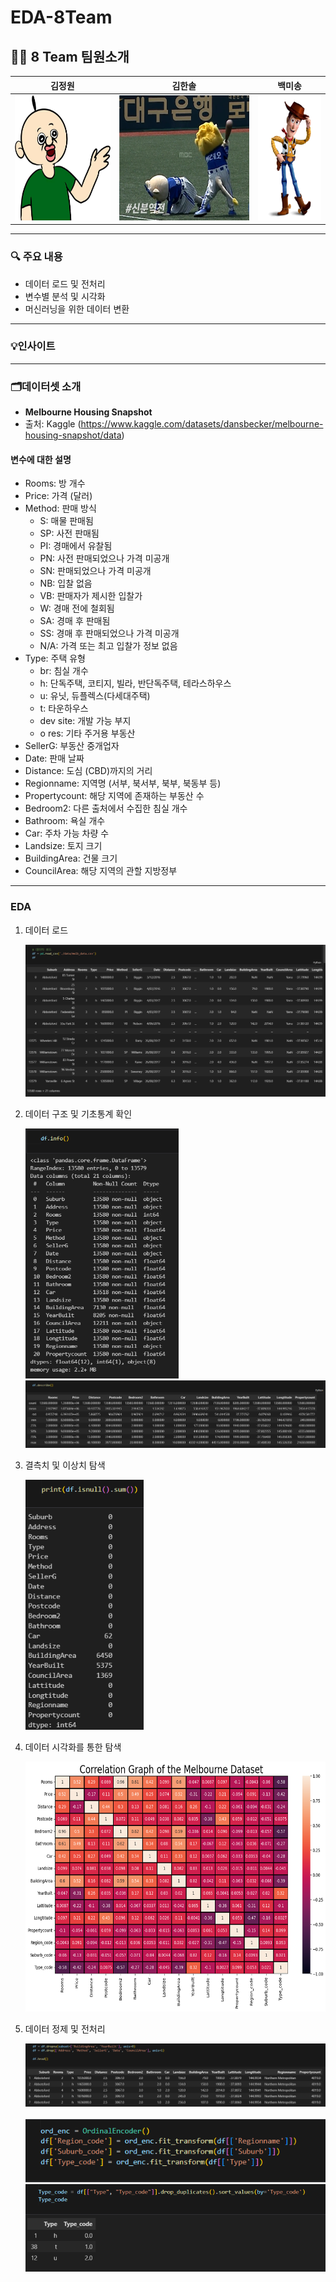 # EDA-8Team

## 👋🏻 8 Team 팀원소개
| 김정원 | 김한솔 | 백미송 |
| --- | --- | --- |
| <img src="image/jw.jpg" height="200"> | <img src="image/hs.png" height="200">  | <img src="image/ms.png" height="200">  |
---
### **🔍 주요 내용**
- 데이터 로드 및 전처리
- 변수별 분석 및 시각화
- 머신러닝을 위한 데이터 변환 
---
### 💡인사이트

---

### 🗂️데이터셋 소개
  - **Melbourne Housing Snapshot**
  - 출처: Kaggle (https://www.kaggle.com/datasets/dansbecker/melbourne-housing-snapshot/data)

#### **변수에 대한 설명**
  - Rooms: 방 개수
  - Price: 가격 (달러)
  - Method: 판매 방식
    - S: 매물 판매됨
    - SP: 사전 판매됨
    - PI: 경매에서 유찰됨
    - PN: 사전 판매되었으나 가격 미공개
    - SN: 판매되었으나 가격 미공개
    - NB: 입찰 없음
    - VB: 판매자가 제시한 입찰가
    - W: 경매 전에 철회됨
    - SA: 경매 후 판매됨
    - SS: 경매 후 판매되었으나 가격 미공개
    - N/A: 가격 또는 최고 입찰가 정보 없음
  - Type: 주택 유형
    - br: 침실 개수
    - h: 단독주택, 코티지, 빌라, 반단독주택, 테라스하우스
    - u: 유닛, 듀플렉스(다세대주택)
    - t: 타운하우스
    - dev site: 개발 가능 부지
    - o res: 기타 주거용 부동산
  - SellerG: 부동산 중개업자
  - Date: 판매 날짜
  - Distance: 도심 (CBD)까지의 거리
  - Regionname: 지역명 (서부, 북서부, 북부, 북동부 등)
  - Propertycount: 해당 지역에 존재하는 부동산 수
  - Bedroom2: 다른 출처에서 수집한 침실 개수
  - Bathroom: 욕실 개수
  - Car: 주차 가능 차량 수
  - Landsize: 토지 크기
  - BuildingArea: 건물 크기
  - CouncilArea: 해당 지역의 관할 지방정부
---
### EDA
1. 데이터 로드

   <img src="image/readcsv.png"> <br>
    
2. 데이터 구조 및 기초통계 확인

   <img src="image/info.png" height="400">
   <img src="image/describe.png"><br>

3. 결측치 및 이상치 탐색

   <img src="image/isna.png" height="400"><br>

4. 데이터 시각화를 통한 탐색

   <img src="image/heatmap.png" height="400"><br>

5. 데이터 정제 및 전처리

   <img src="image/dropna.png"><br><br>
   <img src="image/ord_enc.png">
   <img src="image/type_enc.png">